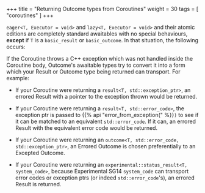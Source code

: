 +++
title = "Returning Outcome types from Coroutines"
weight = 30
tags = [ "coroutines" ]
+++

`eager<T, Executor = void>` and `lazy<T, Executor = void>` and their atomic editions are completely standard
awaitables with no special behaviours, **except** if `T` is a `basic_result`
or `basic_outcome`. In that situation, the following occurs:

If the Coroutine throws a C++ exception which was not handled inside the Coroutine
body, Outcome's awaitable types try to convert it into a form which your Result or
Outcome type being returned can transport. For example:

- If your Coroutine were returning a `result<T, std::exception_ptr>`, an
errored Result with a pointer to the exception thrown would be returned.

- If your Coroutine were returning a `result<T, std::error_code>`, the
exception ptr is passed to {{% api "error_from_exception(" %}}`)` to see
if it can be matched to an equivalent `std::error_code`. If it can, an
errored Result with the equivalent error code would be returned.

- If your Coroutine were returning an `outcome<T, std::error_code, std::exception_ptr>`,
an Errored Outcome is chosen preferentially to an Excepted Outcome.

- If your Coroutine were returning an `experimental::status_result<T, system_code>`,
because Experimental SG14 `system_code` can transport error codes or
exception ptrs (or indeed `std::error_code`'s), an errored Result
is returned.
